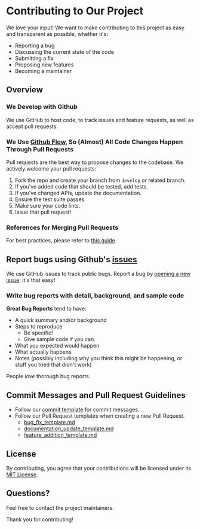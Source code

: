 # Contributing to Our Project

We love your input! We want to make contributing to this project as easy and transparent as possible, whether it's:

- Reporting a bug
- Discussing the current state of the code
- Submitting a fix
- Proposing new features
- Becoming a maintainer

## Overview

### We Develop with Github

We use GitHub to host code, to track issues and feature requests, as well as accept pull requests.

### We Use [Github Flow](https://docs.github.com/en/get-started/using-github/github-flow), So (Almost) All Code Changes Happen Through Pull Requests

Pull requests are the best way to propose changes to the codebase. We actively welcome your pull requests:

1. Fork the repo and create your branch from `develop` or related branch.
2. If you've added code that should be tested, add tests.
3. If you've changed APIs, update the documentation.
4. Ensure the test suite passes.
5. Make sure your code lints.
6. Issue that pull request!

### References for Merging Pull Requests

For best practices, please refer to [this guide](https://docs.github.com/en/pull-requests/collaborating-with-pull-requests/incorporating-changes-from-a-pull-request/merging-a-pull-request).

## Report bugs using Github's [issues](https://github.com/yourproject/yourproject/issues)

We use GitHub issues to track public bugs. Report a bug by [opening a new issue](https://github.com/netsyscode/microservice-failure-analysis/issues/new/choose); it's that easy!

### Write bug reports with detail, background, and sample code

**Great Bug Reports** tend to have:

- A quick summary and/or background
- Steps to reproduce
  - Be specific!
  - Give sample code if you can.
- What you expected would happen
- What actually happens
- Notes (possibly including why you think this might be happening, or stuff you tried that didn't work)

People *love* thorough bug reports.

## Commit Messages and Pull Request Guidelines

- Follow our [commit template](.github/commit-template.txt) for commit messages.
- Follow our Pull Request templates when creating a new Pull Request.
  - [bug_fix_template.md](.github/PULL_REQUEST_TEMPLATE/bug_fix_template.md)
  - [documentation_update_template.md](.github/PULL_REQUEST_TEMPLATE/documentation_update_template.md)
  - [feature_addition_template.md](.github/PULL_REQUEST_TEMPLATE/feature_addition_template.md)

## License

By contributing, you agree that your contributions will be licensed under its [MIT License](./LICENSE).

## Questions?

Feel free to contact the project maintainers.

Thank you for contributing!

